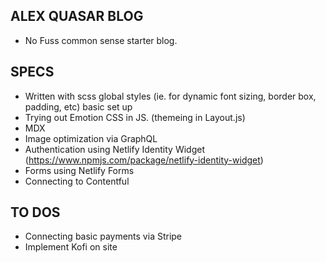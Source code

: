 ## ALEX QUASAR BLOG

- No Fuss common sense starter blog.

## SPECS

- Written with scss global styles (ie. for dynamic font sizing, border box, padding, etc) basic set up
- Trying out Emotion CSS in JS. (themeing in Layout.js)
- MDX
- Image optimization via GraphQL
- Authentication using Netlify Identity Widget (https://www.npmjs.com/package/netlify-identity-widget)
- Forms using Netlify Forms
- Connecting to Contentful

## TO DOS

- Connecting basic payments via Stripe
- Implement Kofi on site
